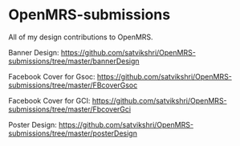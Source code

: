 # OpenMRS-submissions
All of my design contributions to OpenMRS.

Banner Design: https://github.com/satvikshri/OpenMRS-submissions/tree/master/bannerDesign

Facebook Cover for Gsoc: https://github.com/satvikshri/OpenMRS-submissions/tree/master/FBcoverGsoc

Facebook Cover for GCI: https://github.com/satvikshri/OpenMRS-submissions/tree/master/FbcoverGci

Poster Design: https://github.com/satvikshri/OpenMRS-submissions/tree/master/posterDesign
